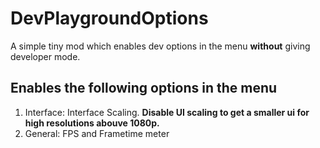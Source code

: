 # DevPlaygroundOptions
A simple tiny mod which enables dev options in the menu **without** giving developer mode.

## Enables the following options in the menu
1. Interface: Interface Scaling. **Disable UI scaling to get a smaller ui for high resolutions abouve 1080p.**
2. General: FPS and Frametime meter
